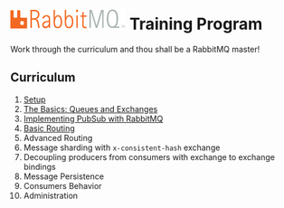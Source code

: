 # ![Logo](images/rabbitmqlogo.png) Training Program
  

Work through the curriculum and thou shall be a RabbitMQ master!

## Curriculum

1. [Setup](setup.md)
1. [The Basics: Queues and Exchanges](basics.md)
1. [Implementing PubSub with RabbitMQ](pubsub.md)
1. [Basic Routing](basicrouting.md)
1. Advanced Routing
1. Message sharding with `x-consistent-hash` exchange
1. Decoupling producers from consumers with exchange to exchange bindings
1. Message Persistence 
1. Consumers Behavior
1. Administration


